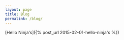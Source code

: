 ```yaml
---
layout: page
title: Blog
permalink: /blog/
---
```


[Hello Ninja's]({% post_url 2015-02-01-hello-ninja's %})
